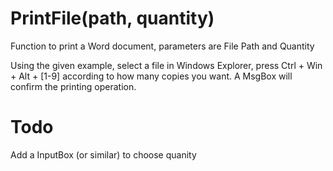 # PrintFile(path, quantity)
Function to print a Word document, parameters are File Path and Quantity

Using the given example, select a file in Windows Explorer, press Ctrl + Win + Alt + [1-9] according to how many copies you want. A MsgBox will confirm the printing operation.

# Todo
    
  Add a InputBox (or similar) to choose quanity

